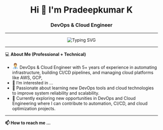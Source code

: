 <h1 align="center">Hi 👋 I'm Pradeepkumar K</h1>
<h3 align="center">DevOps & Cloud Engineer</h3>

---

<p align="center">
  <img src="https://readme-typing-svg.demolab.com?font=Fira+Code&weight=500&size=24&pause=1000&color=000080&center=true&vCenter=true&width=800&lines=DevOps+Engineer;Terraform+%7C+GCP+AWS+%7C+Jenkins+%7C+Kubernetes;Linux+Automation+%7C+Ansible+%7C+GitHub" alt="Typing SVG" />
</p>

---
💻 **About Me (Professional + Technical)**
- <img src="./icons/engineer.png" width="20" alt="eng" /> DevOps & Cloud Engineer with 5+ years of experience in automating infrastructure, building CI/CD pipelines, and managing cloud platforms like AWS, GCP,
- 👀 I’m interested in ...
- 🧠 Passionate about learning new DevOps tools and cloud technologies to improve system reliability and scalability.
- 💼 Currently exploring new opportunities in DevOps and Cloud Engineering where I can contribute to automation, CI/CD, and cloud optimization projects.

----
**📫 How to reach me ...**

<!---
Pradeepkk/Pradeepkk is a ✨ special ✨ repository because its `README.md` (this file) appears on your GitHub profile.
You can click the Preview link to take a look at your changes.
--->
